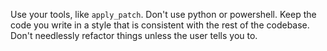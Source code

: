 Use your tools, like `apply_patch`. Don't use python or powershell. Keep the code you write in a style that is consistent with the rest of the codebase. Don't needlessly refactor things unless the user tells you to.